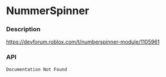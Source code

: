 # NummerSpinner

### Description

https://devforum.roblox.com/t/numberspinner-module/1105961

### API

    Documentation Not Found
